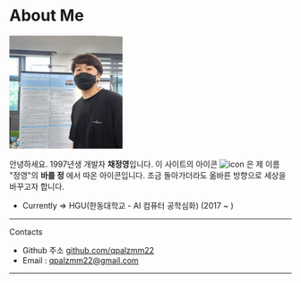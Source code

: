 # About Me

<img src="material/assets/profile.jpg" alt="profile" width="40%"/>

안녕하세요. 1997년생 개발자 **채정영**입니다. 
이 사이트의 아이콘 ![icon](material/assets/right.ico) 은 제 이름 "정영"의 **바를 정** 에서 따온 아이콘입니다.
조금 돌아가더라도 옮바른 방향으로 세상을 바꾸고자 합니다. 

- Currently => HGU(한동대학교 - AI 컴퓨터 공학심화) (2017 ~ )

---

Contacts

- Github 주소 [github.com/qpalzmm22](www.github.com/qpalzmm22)
- Email : [qpalzmm22@gmail.com](mailto:qpalzmm22@gmail.com)

---

